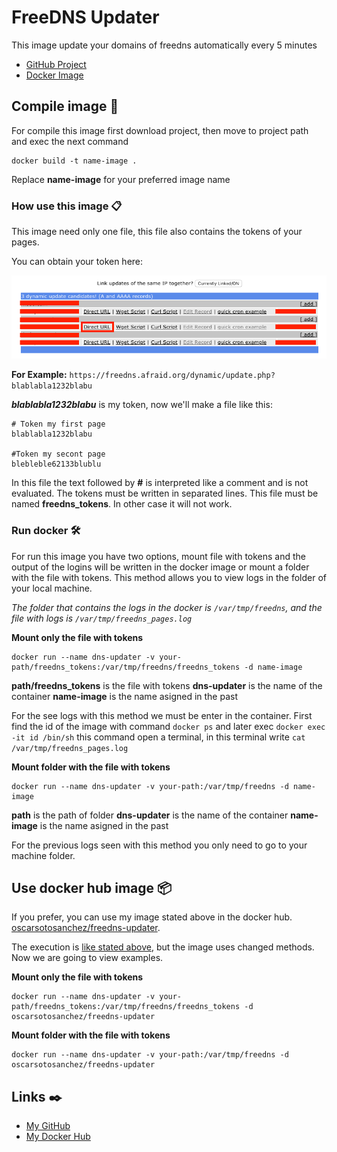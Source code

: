 # FreeDNS Updater

This image update your domains of freedns automatically every 5 minutes

* [GitHub Project](https://github.com/OscarSotoSanchez/FreeDNS-Updater)
* [Docker Image](https://hub.docker.com/r/oscarsotosanchez/freedns-updater/)

## Compile image 🚀

For compile this image first download project, then move to project path and exec the next command

```
docker build -t name-image .
```

Replace **name-image** for your preferred image name


### How use this image 📋

This image need only one file, this file also contains the tokens of your pages.

You can obtain your token here:

![Example](images/example.png "Example")


**For Example:**
`https://freedns.afraid.org/dynamic/update.php?blablabla1232blabu`

***blablabla1232blabu*** is my token, now we'll make a file like this:

```
# Token my first page 
blablabla1232blabu

#Token my secont page
blebleble62133blublu
```

In this file the text followed by **#** is interpreted like a comment and is not evaluated. The tokens must be written in separated lines. This file must be named **freedns_tokens**. In other case it will not work.<a name="run-docker"></a>

### Run docker 🛠️

For run this image you have two options, mount file with tokens and the output of the logins will be written in the docker image or mount a folder with the file with tokens. This method allows you to view logs in the folder of your local machine.

*The folder that contains the logs in the docker is `/var/tmp/freedns`, and the file with logs is `/var/tmp/freedns_pages.log`*

**Mount only the file with tokens**

```
docker run --name dns-updater -v your-path/freedns_tokens:/var/tmp/freedns/freedns_tokens -d name-image
```

**path/freedns_tokens** is the file with tokens
**dns-updater** is the name of the container
**name-image** is the name asigned in the past

For the see logs with this method we must be enter in the container. First find the id of the image with command `docker ps` and later exec `docker exec -it id /bin/sh` this command open a terminal, in this terminal write `cat /var/tmp/freedns_pages.log`

**Mount folder with the file with tokens**
```
docker run --name dns-updater -v your-path:/var/tmp/freedns -d name-image
```
**path** is the path of folder
**dns-updater** is the name of the container
**name-image** is the name asigned in the past

For the previous logs seen with this method you only need to go to your machine folder.


## Use docker hub image  📦

If you prefer, you can use my image stated above in the docker hub. [oscarsotosanchez/freedns-updater](https://hub.docker.com/r/oscarsotosanchez/freedns-updater/).

The execution is [like stated above](#run-docker), but the image uses changed methods. Now we are going to view examples.

**Mount only the file with tokens**

```
docker run --name dns-updater -v your-path/freedns_tokens:/var/tmp/freedns/freedns_tokens -d oscarsotosanchez/freedns-updater
```

**Mount folder with the file with tokens**
```
docker run --name dns-updater -v your-path:/var/tmp/freedns -d oscarsotosanchez/freedns-updater
```


## Links ✒️
* [My GitHub](https://github.com/oscarsotosanchez)
* [My Docker Hub](https://hub.docker.com/r/oscarsotosanchez/)